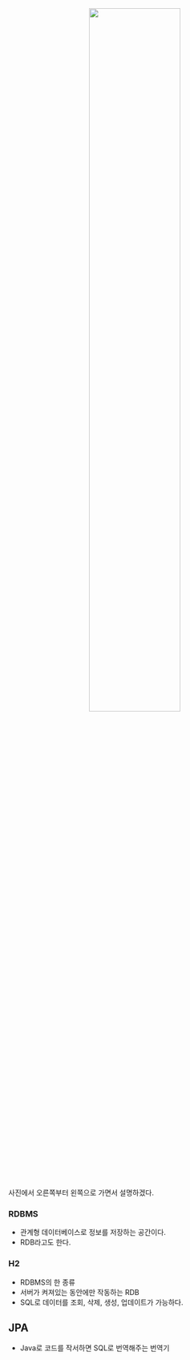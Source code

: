 <center><img width="60%" src="https://user-images.githubusercontent.com/66311276/132437032-3fcab7f1-4599-4b1f-bee6-501ccfb99fdf.png"/></center>

사진에서 오른쪽부터 왼쪽으로 가면서 설명하겠다.
<br>

### RDBMS
- 관계형 데이터베이스로 정보를 저장하는 공간이다.
- RDB라고도 한다.

### H2
- RDBMS의 한 종류
- 서버가 켜져있는 동안에만 작동하는 RDB
- SQL로 데이터를 조회, 삭제, 생성, 업데이트가 가능하다.

## JPA
- Java로 코드를 작서하면 SQL로 번역해주는 번역기


